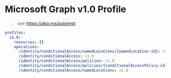 # Microsoft Graph v1.0 Profile

> see https://aka.ms/autorest

``` yaml
profiles:
  v1.0:
    resources: {}
    operations:
      /identity/conditionalAccess/namedLocations/{namedLocation-id}: v1.0
      /identity/conditionalAccess: v1.0
      /identity/conditionalAccess/policies: v1.0
      /identity/conditionalAccess/policies/{conditionalAccessPolicy-id}: v1.0
      /identity/conditionalAccess/namedLocations: v1.0

```
